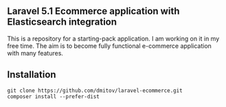 ## Laravel 5.1 Ecommerce application with Elasticsearch integration

This is a repository for a starting-pack application. I am working on it in my free time. The aim is to become fully functional e-commerce application with many features.

## Installation
```
git clone https://github.com/dmitov/laravel-ecommerce.git
composer install --prefer-dist
```